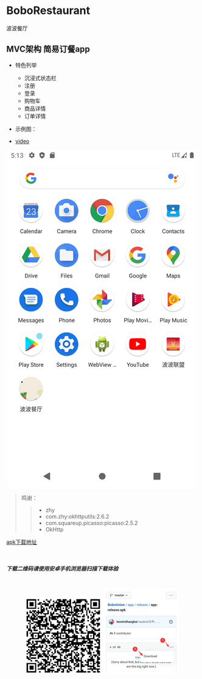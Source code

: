 # BoboRestaurant
波波餐厅

## MVC架构 简易订餐app

* 特色列举
    * 沉浸式状态栏
    * 注册
    * 登录
    * 购物车
    * 商品详情
    * 订单详情

* 示例图：

* <a href="http://mpvideo.qpic.cn/0b786iaaeaaa4qapzzfjf5qfb4wdalzaaaqa.f10002.mp4?dis_k=ea8d0f0c897beb9a21aefa396383d9cc&amp;dis_t=1621754362&amp;spec_id=MzIzNjU5NDk1MQ%3D%3D1621754644&amp;vid=wxv_1881750923987746818&amp;format_id=10002" src="http://mpvideo.qpic.cn/0b786iaaeaaa4qapzzfjf5qfb4wdalzaaaqa.f10002.mp4?dis_k=ea8d0f0c897beb9a21aefa396383d9cc&amp;dis_t=1621754362&amp;spec_id=MzIzNjU5NDk1MQ%3D%3D1621754644&amp;vid=wxv_1881750923987746818&amp;format_id=10002&amp;support_redirect=1">video</a>

<div align="center">
<img src="https://github.com/leonInShanghai/BoboRestaurant/blob/master/photo/demo.gif?raw=true" alt="示例图"/>
</div>

>鸣谢：
>> * zhy
>> * com.zhy:okhttputils:2.6.2
>> * com.squareup.picasso:picasso:2.5.2
>> * OkHttp

<a href="https://github.com/leonInShanghai/BoboRestaurant/blob/master/app/release/app-release.apk" target="_blank">apk下载地址</a>

<br/>

##### 下载二维码请使用安卓手机浏览器扫描下载体验
<br/>
<div align="center">
<img src="https://github.com/leonInShanghai/BoboRestaurant/blob/master/photo/download_qr_code.png?raw=true" alt="下载二维码"/>
<img src="https://github.com/leonInShanghai/BoboRestaurant/blob/master/photo/download%20_schematic.png?raw=true" alt="下载操作示例图"/>
</div>
